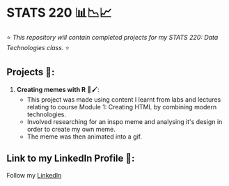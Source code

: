 # STATS 220 📊📉📈
⭐ *This repository will contain completed projects for my STATS 220: Data Technologies class.* ⭐

## Projects 📑:
1. **Creating memes with R** 🎨🖌️:
   * This project was made using content I learnt from labs and lectures relating to course Module 1: Creating HTML by combining modern technologies.
   * Involved researching for an inspo meme and analysing it's design in order to create my own meme.
   * The meme was then animated into a gif.

## **Link to my LinkedIn Profile** 🔗:
Follow my [LinkedIn]([https://www.linkedin.com/in/nidha-nureen-0b652](https://www.linkedin.com/search/results/all/?fetchDeterministicClustersOnly=true&heroEntityKey=urn%3Ali%3Afsd_profile%3AACoAAEjfLsoBh-4J6W1WykZJwRMOf3eldUzAeYQ&keywords=nidha%20nureen&origin=RICH_QUERY_SUGGESTION&position=0&searchId=e93c03ea-0560-4b91-87cd-7817f35080cd&sid=QqU&spellCorrectionEnabled=false)https://www.linkedin.com/search/results/all/?fetchDeterministicClustersOnly=true&heroEntityKey=urn%3Ali%3Afsd_profile%3AACoAAEjfLsoBh-4J6W1WykZJwRMOf3eldUzAeYQ&keywords=nidha%20nureen&origin=RICH_QUERY_SUGGESTION&position=0&searchId=e93c03ea-0560-4b91-87cd-7817f35080cd&sid=QqU&spellCorrectionEnabled=false)
